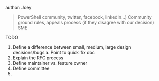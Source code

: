 author:  Joey
> PowerShell community, twitter, facebook, linkedIn...)
> Community ground rules, appeals process (if they disagree with our decision)
> SME

TODO
1. Define a difference between small, medium, large design decisions/bugs
    a. Point to quick fix doc
2. Explain the RFC process
3. Define maintainer vs. feature owner
4. Define committee
5.  